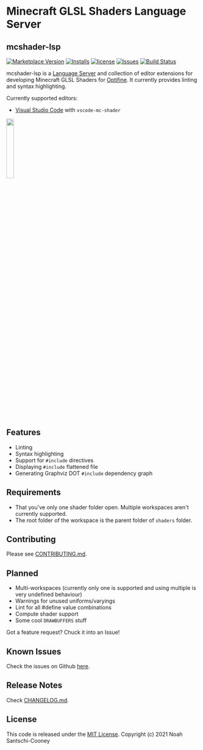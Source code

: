 # Minecraft GLSL Shaders Language Server
## mcshader-lsp

[![Marketplace Version](https://vsmarketplacebadge.apphb.com/version/strum355.vscode-mc-shader.svg)](https://marketplace.visualstudio.com/items?itemName=strum355.vscode-mc-shader) [![Installs](https://vsmarketplacebadge.apphb.com/installs/strum355.vscode-mc-shader.svg)](https://marketplace.visualstudio.com/items?itemName=strum355.vscode-mc-shader)
[![license](https://img.shields.io/github/license/Strum355/vscode-mc-shader.svg)](https://github.com/Strum355/mcshader-lsp)
[![Issues](https://img.shields.io/github/issues-raw/Strum355/mcshader-lsp.svg)](https://github.com/Strum355/mcshader-lsp/issues)
[![Build Status](https://img.shields.io/drone/build/Strum355/mcshader-lsp)](https://cloud.drone.io/Strum355/mcshader-lsp)

mcshader-lsp is a [Language Server](https://langserver.org/) and collection of editor extensions for developing Minecraft GLSL Shaders for [Optifine](http://optifine.net). It currently provides linting and syntax highlighting.

Currently supported editors:

- [Visual Studio Code](https://code.visualstudio.com/) with `vscode-mc-shader`

<img src="https://github.com/Strum355/mcshader-lsp/raw/master/logo.png" width="20%" height="20%">

## Features

- Linting
- Syntax highlighting
- Support for `#include` directives
- Displaying `#include` flattened file
- Generating Graphviz DOT `#include` dependency graph
<!-- - Auto-complete prompts (incomplete and rough) -->

## Requirements

- That you've only one shader folder open. Multiple workspaces aren't currently supported.
- The root folder of the workspace is the parent folder of `shaders` folder.

<!-- ## Extension Settings

| Option Name | Data Type | Description | Default Value |
| ----------- | --------- | ----------- | ------------- |
| `mcglsl.glslangValidatorPath` | string |  The path to the glslangValidator executable. | In your `PATH`.| -->

## Contributing

Please see [CONTRIBUTING.md](https://github.com/Strum355/mcshader-lsp/blob/master/CONTRIBUTING.md).

## Planned

- Multi-workspaces (currently only one is supported and using multiple is very undefined behaviour)
- Warnings for unused uniforms/varyings
- Lint for all #define value combinations
- Compute shader support
- Some cool `DRAWBUFFERS` stuff

Got a feature request? Chuck it into an Issue!

## Known Issues

Check the issues on Github [here](https://github.com/Strum355/mcshader-lsp/issues?q=is%3Aissue+is%3Aopen+sort%3Aupdated-desc+label%3Abug).

## Release Notes

Check [CHANGELOG.md](https://github.com/Strum355/mcshader-lsp/blob/master/CHANGELOG.md).

## License

This code is released under the [MIT License](https://github.com/Strum355/mcshader-lsp/blob/master/LICENSE). Copyright (c) 2021 Noah Santschi-Cooney
